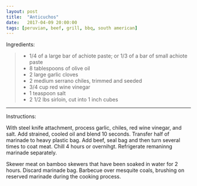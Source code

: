 ```yaml
---
layout: post
title:  "Anticuchos"
date:   2017-04-09 20:00:00
tags: [peruvian, beef, grill, bbq, south american]
---
```


Ingredients:

>  * 1/4 of a large bar of achiote paste; or 1/3 of a bar of small achiote paste
>  * 8 tablespoons of olive oil
>  * 2 large garlic cloves
>  * 2 medium serrano chiles, trimmed and seeded
>  * 3/4 cup red wine vinegar
>  * 1 teaspoon salt
>  * 2 1/2 lbs sirloin, cut into 1 inch cubes

---

Instructions:

With steel knife attachment, process garlic, chiles, red wine vinegar, and salt. Add strained, cooled oil and blend 10 seconds. Transfer half of marinade to heavy plastic bag. Add beef, seal bag and then turn several times to coat meat. Chill 4 hours or overnihgt. Refrigerate remaninng marinade separately.

Skewer meat on bamboo skewers that have been soaked in water for 2 hours. Discard marinade bag. Barbecue over mesquite coals, brushing on reserved marinade during the cooking process.

